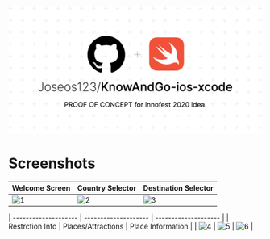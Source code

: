 ![KnowAndGo-ios-xcode](https://raw.githubusercontent.com/Joseos123/KnowAndGo/main/App%20Screenshots/KnowAndGo.png)

# Screenshots

| Welcome Screen | Country Selector | Destination Selector |
| -------------------- | -------------------- | -------------------- |
| ![1](https://raw.githubusercontent.com/Joseos123/KnowAndGo-ios-xcode/main/App%20Screenshots/01.PNG) | ![2](https://raw.githubusercontent.com/Joseos123/KnowAndGo-ios-xcode/main/App%20Screenshots/2.PNG) | ![3](https://raw.githubusercontent.com/Joseos123/KnowAndGo-ios-xcode/main/App%20Screenshots/3.PNG) |

| -------------------- | -------------------- | -------------------- |
| Restrction Info | Places/Attractions | Place Information |
| ![4](https://raw.githubusercontent.com/Joseos123/KnowAndGo-ios-xcode/main/App%20Screenshots/4.PNG) | ![5](https://raw.githubusercontent.com/Joseos123/KnowAndGo-ios-xcode/main/App%20Screenshots/5.PNG) | ![6](https://raw.githubusercontent.com/Joseos123/KnowAndGo-ios-xcode/main/App%20Screenshots/6.PNG) |

